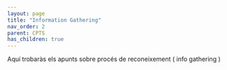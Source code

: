 ```yaml
---
layout: page
title: "Information Gathering"
nav_order: 2
parent: CPTS
has_children: true
---
```


Aquí trobaràs els apunts sobre procés de reconeixement ( info gathering )

